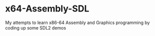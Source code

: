 # x64-Assembly-SDL
My attempts to learn x86-64 Assembly and Graphics programming by coding up some SDL2 demos
